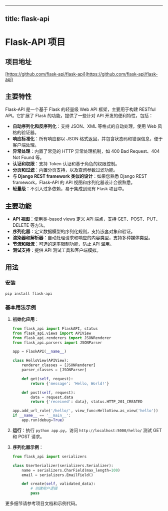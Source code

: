 
---
title: flask-api
---

# Flask-API 项目

## 项目地址
[https://github.com/flask-api/flask-api](https://github.com/flask-api/flask-api)

## 主要特性
Flask-API 是一个基于 Flask 的轻量级 Web API 框架，主要用于构建 RESTful API。它扩展了 Flask 的功能，提供了一些针对 API 开发的便利特性，包括：
- **自动序列化和反序列化**：支持 JSON、XML 等格式的自动处理，使用 Web 风格的验证器。
- **响应标准化**：所有响应都以 JSON 格式返回，并包含状态码和错误信息，便于客户端处理。
- **异常处理**：内置了常见的 HTTP 异常处理机制，如 400 Bad Request、404 Not Found 等。
- **认证和权限**：支持 Token 认证和基于角色的权限控制。
- **分页和过滤**：内置分页支持，以及查询参数过滤功能。
- **与 Django REST framework 类似的设计**：如果您熟悉 Django REST framework，Flask-API 的 API 视图和序列化器设计会很熟悉。
- **轻量级**：不引入过多依赖，易于集成到现有 Flask 项目中。

## 主要功能
- **API 视图**：使用类-based views 定义 API 端点，支持 GET、POST、PUT、DELETE 等方法。
- **序列化器**：定义数据模型的序列化规则，支持嵌套对象和验证。
- **渲染器和解析器**：自动处理请求和响应的内容类型，支持多种媒体类型。
- **节流和限流**：可选的速率限制功能，防止 API 滥用。
- **测试支持**：提供 API 测试工具和客户端模拟。

## 用法
### 安装
```bash
pip install flask-api
```

### 基本用法示例
1. **初始化应用**：
   ```python
   from flask_api import FlaskAPI, status
   from flask_api.views import APIView
   from flask_api.renderers import JSONRenderer
   from flask_api.parsers import JSONParser

   app = FlaskAPI(__name__)

   class HelloView(APIView):
       renderer_classes = [JSONRenderer]
       parser_classes = [JSONParser]

       def get(self, request):
           return {'message': 'Hello, World!'}

       def post(self, request):
           data = request.data
           return {'received': data}, status.HTTP_201_CREATED

   app.add_url_rule('/hello/', view_func=HelloView.as_view('hello'))
   if __name__ == '__main__':
       app.run(debug=True)
   ```

2. **运行**：执行 `python app.py`，访问 `http://localhost:5000/hello/` 测试 GET 和 POST 请求。

3. **序列化器示例**：
   ```python
   from flask_api import serializers

   class UserSerializer(serializers.Serializer):
       name = serializers.CharField(max_length=100)
       email = serializers.EmailField()

       def create(self, validated_data):
           # 创建用户逻辑
           pass
   ```

更多细节请参考项目文档和示例代码。